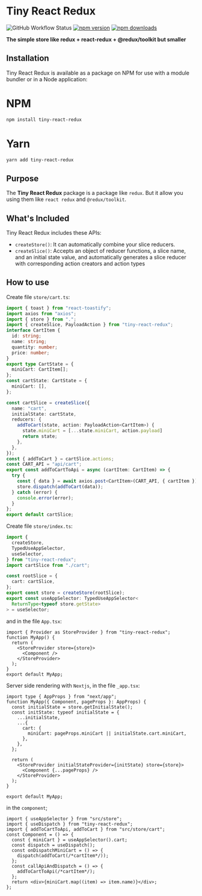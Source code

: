 ﻿# Tiny React Redux

![GitHub Workflow Status](https://img.shields.io/github/workflow/status/reduxjs/redux-toolkit/CI?style=flat-square)
[![npm version](https://img.shields.io/npm/v/tiny-react-redux.svg?style=flat-square)](https://www.npmjs.com/package/tiny-react-redux)
[![npm downloads](https://img.shields.io/npm/dm/tiny-react-redux.svg?style=flat-square&label=RTK+downloads)](https://www.npmjs.com/package/tiny-react-redux)

**The simple store like redux + react-redux + @redux/toolkit but smaller**

## Installation


Tiny React Redux is available as a package on NPM for use with a module bundler or in a Node application:
# NPM
```bash
npm install tiny-react-redux
```
# Yarn
```bash
yarn add tiny-react-redux
```

## Purpose

The **Tiny React Redux** package is a package like `redux`. But it allow you using them like `react redux` and `@redux/toolkit`.

## What's Included

Tiny React Redux includes these APIs:

- `createStore()`: It can automatically combine your slice reducers.
- `createSlice()`: Accepts an object of reducer functions, a slice name, and an initial state value, and automatically generates a slice reducer with corresponding action creators and action types

## How to use

Create file `store/cart.ts`:

```ts
import { toast } from "react-toastify";
import axios from "axios";
import { store } from ".";
import { createSlice, PayloadAction } from "tiny-react-redux";
interface CartItem {
  id: string;
  name: string;
  quantity: number;
  price: number;
}
export type CartState = {
  miniCart: CartItem[];
};
const cartState: CartState = {
  miniCart: [],
};

const cartSlice = createSlice({
  name: "cart",
  initialState: cartState,
  reducers: {
    addToCart(state, action: PayloadAction<CartItem>) {
      state.miniCart = [...state.miniCart, action.payload]
      return state;
    },
  },
});
const { addToCart } = cartSlice.actions;
const CART_API = "api/cart";
export const addToCartToApi = async (cartItem: CartItem) => {
  try {
    const { data } = await axios.post<CartItem>(CART_API, { cartItem });
    store.dispatch(addToCart(data));
  } catch (error) {
    console.error(error);
  }
};
export default cartSlice;
```

Create file `store/index.ts`:

```ts
import {
  createStore,
  TypedUseAppSelector,
  useSelector,
} from "tiny-react-redux";
import cartSlice from "./cart";

const rootSlice = {
  cart: cartSlice,
};
export const store = createStore(rootSlice);
export const useAppSelector: TypedUseAppSelector<
  ReturnType<typeof store.getState>
> = useSelector;
```

and in the file `App.tsx`:

```tsx
import { Provider as StoreProvider } from "tiny-react-redux";
function MyApp() {
  return (
    <StoreProvider store={store}>
      <Component />
    </StoreProvider>
  );
}
export default MyApp;
```

Server side rendering with `Nextjs`, in the file `_app.tsx`:

```tsx
import type { AppProps } from "next/app";
function MyApp({ Component, pageProps }: AppProps) {
  const initialState = store.getInitialState();
  const initState: typeof initialState = {
    ...initialState,
    ...{
      cart: {
        miniCart: pageProps.miniCart || initialState.cart.miniCart,
      },
    },
  };

  return (
    <StoreProvider initialStateProvider={initState} store={store}>
      <Component {...pageProps} />
    </StoreProvider>
  );
}

export default MyApp;
```

in the `component`;

```tsx
import { useAppSelector } from "src/store";
import { useDispatch } from "tiny-react-redux";
import { addToCartToApi, addToCart } from "src/store/cart";
const Component = () => {
  const { miniCart } = useAppSelector().cart;
  const dispatch = useDispatch();
  const onDispatchMiniCart = () => {
    dispatch(addToCart(/*cartItem*/));
  };
  const callApiAndDispatch = () => {
    addToCartToApi(/*cartItem*/);
  };
  return <div>{miniCart.map((item) => item.name)}</div>;
};
```
